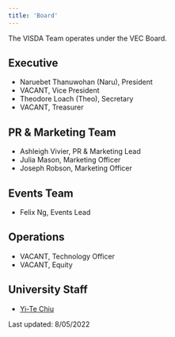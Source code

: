 ```yaml
---
title: 'Board'
---
```


The VISDA Team operates under the VEC Board.

## Executive 
- Naruebet Thanuwohan (Naru), President 
- VACANT, Vice President
- Theodore Loach (Theo), Secretary 
- VACANT, Treasurer

## PR & Marketing Team 
- Ashleigh Vivier, PR & Marketing Lead
- Julia Mason, Marketing Officer
- Joseph Robson, Marketing Officer  

## Events Team
- Felix Ng, Events Lead 

## Operations 
- VACANT, Technology Officer 
- VACANT, Equity 

## University Staff
- [Yi-Te Chiu](https://people.wgtn.ac.nz/yi-te.chiu) 

Last updated: 8/05/2022 
